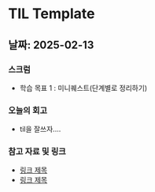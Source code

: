 # TIL Template

## 날짜: 2025-02-13

### 스크럼
- 학습 목표 1 : 미니퀘스트(단계별로 정리하기)

### 오늘의 회고
- til을 잘쓰자....

### 참고 자료 및 링크
- [링크 제목](URL)
- [링크 제목](URL)
